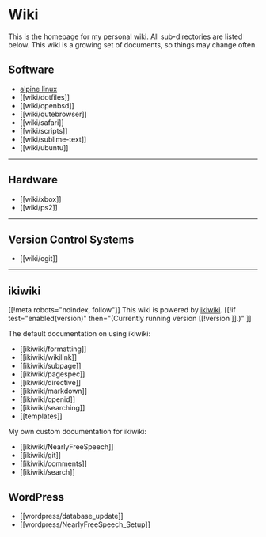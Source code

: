 # Wiki

This is the homepage for my personal wiki. All sub-directories are listed below. This wiki is a growing set of documents, so things may change often.

## Software

* [alpine linux](/wiki/alpine-linux)
* [[wiki/dotfiles]]
* [[wiki/openbsd]]
* [[wiki/qutebrowser]]
* [[wiki/safari]]
* [[wiki/scripts]]
* [[wiki/sublime-text]]
* [[wiki/ubuntu]]

---

## Hardware

* [[wiki/xbox]]
* [[wiki/ps2]]

---

## Version Control Systems

* [[wiki/cgit]]

---

## ikiwiki

[[!meta robots="noindex, follow"]]
This wiki is powered by [ikiwiki](http://ikiwiki.info/).
[[!if test="enabled(version)"
     then="(Currently running version [[!version ]].)"
]]

The default documentation on using ikiwiki:

* [[ikiwiki/formatting]]
* [[ikiwiki/wikilink]]
* [[ikiwiki/subpage]]
* [[ikiwiki/pagespec]]
* [[ikiwiki/directive]]
* [[ikiwiki/markdown]]
* [[ikiwiki/openid]]
* [[ikiwiki/searching]]
* [[templates]]

My own custom documentation for ikiwiki:

* [[ikiwiki/NearlyFreeSpeech]]
* [[ikiwiki/git]]
* [[ikiwiki/comments]]
* [[ikiwiki/search]]

## WordPress

* [[wordpress/database_update]]
* [[wordpress/NearlyFreeSpeech_Setup]]
